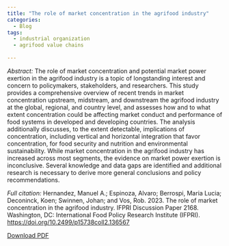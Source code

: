 ```yaml
---
title: "The role of market concentration in the agrifood industry"
categories:
  - Blog
tags:
  - industrial organization
  - agrifood value chains
    
---
```

*Abstract:* The role of market concentration and potential market power exertion in the agrifood industry is a topic of longstanding interest and concern to policymakers, stakeholders, and researchers. This study provides a comprehensive overview of recent trends in market concentration upstream, midstream, and downstream the agrifood industry at the global, regional, and country level, and assesses how and to what extent concentration could be affecting market conduct and performance of food systems in developed and developing countries. The analysis additionally discusses, to the extent detectable, implications of concentration, including vertical and horizontal integration that favor concentration, for food security and nutrition and environmental sustainability. While market concentration in the agrifood industry has increased across most segments, the evidence on market power exertion is inconclusive. Several knowledge and data gaps are identified and additional research is necessary to derive more general conclusions and policy recommendations.

*Full citation:* Hernandez, Manuel A.; Espinoza, Alvaro; Berrospi, Maria Lucia; Deconinck, Koen; Swinnen, Johan; and Vos, Rob. 2023. The role of market concentration in the agrifood industry. IFPRI Discussion Paper 2168. Washington, DC: International Food Policy Research Institute (IFPRI). https://doi.org/10.2499/p15738coll2.136567

[Download PDF](https://ebrary.ifpri.org/utils/getfile/collection/p15738coll2/id/136567/filename/136780.pdf)




